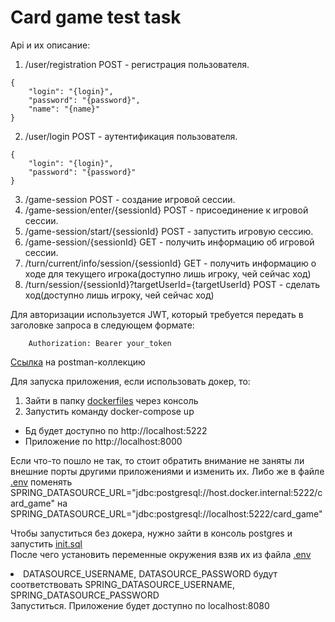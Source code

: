 # Card game test task

Api и их описание:

1. /user/registration POST - регистрация пользователя.
```
{
    "login": "{login}",
    "password": "{password}",
    "name": "{name}"
}
```
2. /user/login POST - аутентификация пользователя.
```
{
    "login": "{login}",
    "password": "{password}"
}
```
3. /game-session POST - создание игровой сессии.
4. /game-session/enter/{sessionId} POST - присоединение к игровой сессии.
5. /game-session/start/{sessionId} POST - запустить игровую сессию.
6. /game-session/{sessionId} GET - получить информацию об игровой сессии.
7. /turn/current/info/session/{sessionId} GET - получить информацию о ходе для текущего игрока(доступно лишь игроку, чей сейчас ход)
8. /turn/session/{sessionId}?targetUserId={targetUserId} POST - сделать ход(доступно лишь игроку, чей сейчас ход)

Для авторизации используется JWT, который требуется передать в заголовке запроса в следующем формате:
```
    Authorization: Bearer your_token
```

[Ссылка](card-game-collection.json) на postman-коллекцию

Для запуска приложения, если использовать докер, то:
1. Зайти в папку [dockerfiles](Dockerfiles ) через консоль
2. Запустить команду docker-compose up


<ul>
<li>Бд будет доступно по http://localhost:5222</li>

<li>Приложение по http://localhost:8000</li> 

</ul>

Если что-то пошло не так, то стоит обратить внимание не заняты ли внешние порты другими приложениями и изменить их. Либо же в файле [.env](/Dockerfiles/.env) 
поменять SPRING_DATASOURCE_URL="jdbc:postgresql://host.docker.internal:5222/card_game" на SPRING_DATASOURCE_URL="jdbc:postgresql://localhost:5222/card_game"

Чтобы запуститься без докера, нужно зайти в консоль postgres и запустить [init.sql](Dockerfiles/init.sql)
<br>После чего установить переменные окружения взяв их из файла [.env](Dockerfiles/.env) <li>DATASOURCE_USERNAME, DATASOURCE_PASSWORD будут соответствовать SPRING_DATASOURCE_USERNAME, SPRING_DATASOURCE_PASSWORD
<br>Запуститься. Приложение будет доступно по localhost:8080